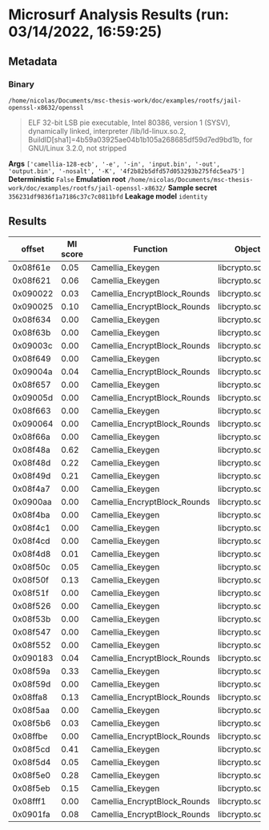 # Microsurf Analysis Results (run: 03/14/2022, 16:59:25)
## Metadata 
### Binary
`/home/nicolas/Documents/msc-thesis-work/doc/examples/rootfs/jail-openssl-x8632/openssl`
 >ELF 32-bit LSB pie executable, Intel 80386, version 1 (SYSV), dynamically linked, interpreter /lib/ld-linux.so.2, BuildID[sha1]=4b59a03925ae04b1b105a268685df59d7ed9bd1b, for GNU/Linux 3.2.0, not stripped 

__Args__
`['camellia-128-ecb', '-e', '-in', 'input.bin', '-out', 'output.bin', '-nosalt', '-K', '4f2b82b5dfd57d053293b275fdc5ea75']` 
__Deterministic__
`False` 
__Emulation root__
`/home/nicolas/Documents/msc-thesis-work/doc/examples/rootfs/jail-openssl-x8632/` 
__Sample secret__
`356231df9836f1a7186c37c7c0811bfd` 
__Leakage model__
`identity` 
## Results 
| offset | MI score | Function | Object |
|-----|-----|-----|-----|
| 0x08f61e | 0.05 | Camellia_Ekeygen | libcrypto.so.1.1 |
| 0x08f621 | 0.06 | Camellia_Ekeygen | libcrypto.so.1.1 |
| 0x090022 | 0.03 | Camellia_EncryptBlock_Rounds | libcrypto.so.1.1 |
| 0x090025 | 0.10 | Camellia_EncryptBlock_Rounds | libcrypto.so.1.1 |
| 0x08f634 | 0.00 | Camellia_Ekeygen | libcrypto.so.1.1 |
| 0x08f63b | 0.00 | Camellia_Ekeygen | libcrypto.so.1.1 |
| 0x09003c | 0.00 | Camellia_EncryptBlock_Rounds | libcrypto.so.1.1 |
| 0x08f649 | 0.00 | Camellia_Ekeygen | libcrypto.so.1.1 |
| 0x09004a | 0.04 | Camellia_EncryptBlock_Rounds | libcrypto.so.1.1 |
| 0x08f657 | 0.00 | Camellia_Ekeygen | libcrypto.so.1.1 |
| 0x09005d | 0.00 | Camellia_EncryptBlock_Rounds | libcrypto.so.1.1 |
| 0x08f663 | 0.00 | Camellia_Ekeygen | libcrypto.so.1.1 |
| 0x090064 | 0.00 | Camellia_EncryptBlock_Rounds | libcrypto.so.1.1 |
| 0x08f66a | 0.00 | Camellia_Ekeygen | libcrypto.so.1.1 |
| 0x08f48a | 0.62 | Camellia_Ekeygen | libcrypto.so.1.1 |
| 0x08f48d | 0.22 | Camellia_Ekeygen | libcrypto.so.1.1 |
| 0x08f49d | 0.21 | Camellia_Ekeygen | libcrypto.so.1.1 |
| 0x08f4a7 | 0.00 | Camellia_Ekeygen | libcrypto.so.1.1 |
| 0x0900aa | 0.00 | Camellia_EncryptBlock_Rounds | libcrypto.so.1.1 |
| 0x08f4ba | 0.00 | Camellia_Ekeygen | libcrypto.so.1.1 |
| 0x08f4c1 | 0.00 | Camellia_Ekeygen | libcrypto.so.1.1 |
| 0x08f4cd | 0.00 | Camellia_Ekeygen | libcrypto.so.1.1 |
| 0x08f4d8 | 0.01 | Camellia_Ekeygen | libcrypto.so.1.1 |
| 0x08f50c | 0.05 | Camellia_Ekeygen | libcrypto.so.1.1 |
| 0x08f50f | 0.13 | Camellia_Ekeygen | libcrypto.so.1.1 |
| 0x08f51f | 0.00 | Camellia_Ekeygen | libcrypto.so.1.1 |
| 0x08f526 | 0.00 | Camellia_Ekeygen | libcrypto.so.1.1 |
| 0x08f53b | 0.00 | Camellia_Ekeygen | libcrypto.so.1.1 |
| 0x08f547 | 0.00 | Camellia_Ekeygen | libcrypto.so.1.1 |
| 0x08f552 | 0.00 | Camellia_Ekeygen | libcrypto.so.1.1 |
| 0x090183 | 0.04 | Camellia_EncryptBlock_Rounds | libcrypto.so.1.1 |
| 0x08f59a | 0.33 | Camellia_Ekeygen | libcrypto.so.1.1 |
| 0x08f59d | 0.00 | Camellia_Ekeygen | libcrypto.so.1.1 |
| 0x08ffa8 | 0.13 | Camellia_EncryptBlock_Rounds | libcrypto.so.1.1 |
| 0x08f5aa | 0.00 | Camellia_Ekeygen | libcrypto.so.1.1 |
| 0x08f5b6 | 0.03 | Camellia_Ekeygen | libcrypto.so.1.1 |
| 0x08ffbe | 0.00 | Camellia_EncryptBlock_Rounds | libcrypto.so.1.1 |
| 0x08f5cd | 0.41 | Camellia_Ekeygen | libcrypto.so.1.1 |
| 0x08f5d4 | 0.05 | Camellia_Ekeygen | libcrypto.so.1.1 |
| 0x08f5e0 | 0.28 | Camellia_Ekeygen | libcrypto.so.1.1 |
| 0x08f5eb | 0.15 | Camellia_Ekeygen | libcrypto.so.1.1 |
| 0x08fff1 | 0.00 | Camellia_EncryptBlock_Rounds | libcrypto.so.1.1 |
| 0x0901fa | 0.08 | Camellia_EncryptBlock_Rounds | libcrypto.so.1.1 |
